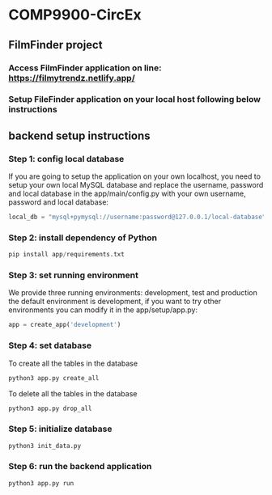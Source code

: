 # COMP9900-CircEx
## FilmFinder project
### Access FilmFinder application on line: https://filmytrendz.netlify.app/

### Setup FileFinder application on your local host following below instructions
## backend setup instructions
### Step 1: config local database
If you are going to setup the application on your own localhost, you need to setup your
own local MySQL database and replace the username, password and local database in the 
app/main/config.py with your own username, password and local database:
```python
local_db = "mysql+pymysql://username:password@127.0.0.1/local-database"
```
### Step 2:  install dependency of Python 
```python
pip install app/requirements.txt
```

### Step 3:  set running environment
We provide three running environments: development, test and production the default environment is development, 
if you want to try other environments you can modify it in the app/setup/app.py:
```python
app = create_app('development')
```
### Step 4:  set database
To create all the tables in the database
```python
python3 app.py create_all
```
To delete all the tables in the database
```python
python3 app.py drop_all
```
### Step 5:  initialize database
```python
python3 init_data.py
```
### Step 6:  run the backend application
```python
python3 app.py run
```